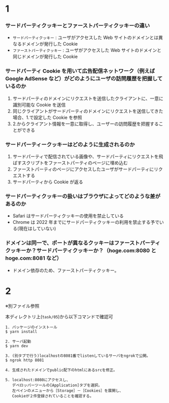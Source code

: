 # 1

### サードパーティクッキーとファーストパーティクッキーの違い

- `サードパーティクッキー` : ユーザがアクセスした Web サイトのドメインとは異なるドメインが発行した Cookie
- `ファーストパーティクッキー` : ユーザがアクセスした Web サイトのドメインと同じドメインが発行した Cookie

### サードパーティ Cookie を用いて広告配信ネットワーク（例えば Google AdSense など）がどのようにユーザの訪問履歴を把握しているのか

1.  サードパーティのドメインにリクエストを送信したクライアントに、一意に識別可能な Cookie を送信
2.  同じクライアントがサードパーティのドメインにリクエストを送信してきた場合、1.で設定した Cookie を参照
3.  2.からクライアント情報を一意に取得し、ユーザーの訪問履歴を把握することができる

### サードパーティークッキーはどのように生成されるのか

1. サードパーティで配信されている画像や、サードパーティにリクエストを飛ばすスクリプトをファーストパーティのページに埋め込む
2. ファーストパーティのページにアクセスしたユーザがサードパーティにリクエストする
3. サードパーティから Cookie が返る

### サードパーティクッキーの扱いはブラウザによってどのような差があるのか

- Safari はサードパーティクッキーの使用を禁止している
- Chrome は 2022 年までにサードパーティクッキーの利用を禁止する予でいる(現在はしていない)

### ドメインは同一で、ポートが異なるクッキーはファーストパーティクッキーか？サードパーティクッキーか？（hoge.com:8080 と hoge.com:8081 など）

- ドメイン依存のため、ファーストパーティクッキー。

# 2

※別ファイル参照

本ディレクトリ上(`task/05`)から以下コマンドで確認可

```
1. パッケージのインストール
$ yarn install

2. サーバ起動
$ yarn dev

3. (別タブで行う)localhostの8081番でlistenしているサーバをngrokで公開。
$ ngrok http 8081

4. 生成されたドメインでpublic配下のhtmlにあるsrcを修正。

5. localhost:8080にアクセスし、
   デベロッパーツールの[Application]タブを選択。
   左ペインのメニューから［Storage］－［Cookies］を展開し、
   Cookieが２件登録されていることを確認する。


```
